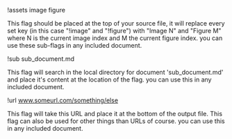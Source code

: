 !assets image figure

This flag should be placed at the top of your source file,
it will replace every set key (in this case "!image" and "!figure") with "Image N"
and "Figure M" where N is the current image index and M the current figure index.
you can use these sub-flags in any included document.

!sub sub_document.md

This flag will search in the local directory for document 'sub_document.md'
and place it's content at the location of the flag.
you can use this in any included document.

!url www.someurl.com/something/else

This flag will take this URL and place it at the bottom of the output file. 
This flag can also be used for other things than URLs of course.
you can use this in any included document.

